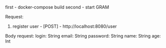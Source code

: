 first - docker-compose build
second - start GRAM




Request: 

1. register user - [POST] - http://localhost:8080/user

Body request:
  login: String
  email: String
  password: String
  name: String
  age: Int









